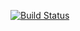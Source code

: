 [![Build Status](https://travis-ci.org/kevinryanrafferty/Project110.svg?branch=master)](https://travis-ci.org/kevinryanrafferty/Project110)
